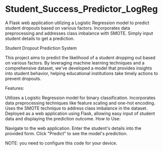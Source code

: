 # Student_Success_Predictor_LogReg
A Flask web application utilizing a Logistic Regression model to predict student dropouts based on various factors. Incorporates data preprocessing and addresses class imbalance with SMOTE. Simply input student details to get a prediction.

Student Dropout Prediction System

This project aims to predict the likelihood of a student dropping out based on various factors. By leveraging machine learning techniques and a comprehensive dataset, we've developed a model that provides insights into student behavior, helping educational institutions take timely actions to prevent dropouts.

Features:

Utilizes a Logistic Regression model for binary classification.
Incorporates data preprocessing techniques like feature scaling and one-hot encoding.
Uses the SMOTE technique to address class imbalance in the dataset.
Deployed as a web application using Flask, allowing easy input of student data and displaying the prediction outcome.
How to Use:

Navigate to the web application.
Enter the student's details into the provided form.
Click "Predict" to see the model's prediction.

NOTE: you need to configure this code for your device.
